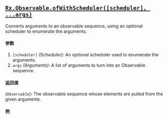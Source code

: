 ## [`Rx.Observable.ofWithScheduler([scheduler], ...args)`](https://github.com/Reactive-Extensions/RxJS/blob/master/src/core/linq/observable/of.js)

Converts arguments to an observable sequence, using an optional scheduler to enumerate the arguments.

#### 参数
1. `[scheduler]` *(Scheduler)*: An optional scheduler used to enumerate the arguments.
2. `args` *(Arguments)*: A list of arguments to turn into an Observable sequence.

#### 返回值
*(`Observable`)*: The observable sequence whose elements are pulled from the given arguments.

#### 例

[](http://jsbin.com/jabup/1/embed?js,console)
